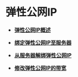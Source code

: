 # 弹性公网IP<a name="bms_umn_0032"></a>

-   **[弹性公网IP概述](弹性公网IP概述.md)**  

-   **[绑定弹性公网IP至服务器](绑定弹性公网IP至服务器.md)**  

-   **[从服务器解绑弹性公网IP](从服务器解绑弹性公网IP.md)**  

-   **[修改弹性公网IP的带宽](修改弹性公网IP的带宽.md)**  



